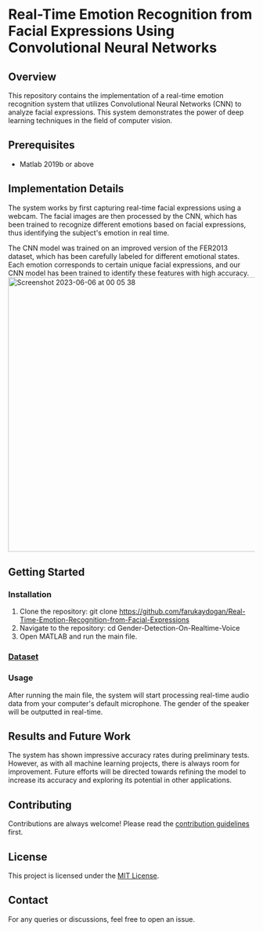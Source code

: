 # Real-Time Emotion Recognition from Facial Expressions Using Convolutional Neural Networks

## Overview

This repository contains the implementation of a real-time emotion recognition system that utilizes Convolutional Neural Networks (CNN) to analyze facial expressions. This system demonstrates the power of deep learning techniques in the field of computer vision.
## Prerequisites

- Matlab 2019b or above

## Implementation Details

The system works by first capturing real-time facial expressions using a webcam. The facial images are then processed by the CNN, which has been trained to recognize different emotions based on facial expressions, thus identifying the subject's emotion in real time.

The CNN model was trained on an improved version of the FER2013 dataset, which has been carefully labeled for different emotional states. Each emotion corresponds to certain unique facial expressions, and our CNN model has been trained to identify these features with high accuracy.
<img width="560" alt="Screenshot 2023-06-06 at 00 05 38" src="https://github.com/farukaydogan/Real-Time-Emotion-Recognition-from-Facial-Expressions/assets/57232389/e5c42185-50c8-4446-afb8-33d84474e758">

## Getting Started

### Installation

1. Clone the repository: git clone https://github.com/farukaydogan/Real-Time-Emotion-Recognition-from-Facial-Expressions
2. Navigate to the repository: cd Gender-Detection-On-Realtime-Voice
3. Open MATLAB and run the main file.


### [Dataset](https://drive.google.com/file/d/1yuUOEh4RyFF5KOPEpNX1K4l6JESv41vG/view?usp=sharing)

### Usage

After running the main file, the system will start processing real-time audio data from your computer's default microphone. The gender of the speaker will be outputted in real-time.

## Results and Future Work

The system has shown impressive accuracy rates during preliminary tests. However, as with all machine learning projects, there is always room for improvement. Future efforts will be directed towards refining the model to increase its accuracy and exploring its potential in other applications.

## Contributing

Contributions are always welcome! Please read the [contribution guidelines](CONTRIBUTING.md) first.

## License

This project is licensed under the [MIT License](LICENSE).

## Contact

For any queries or discussions, feel free to open an issue.
